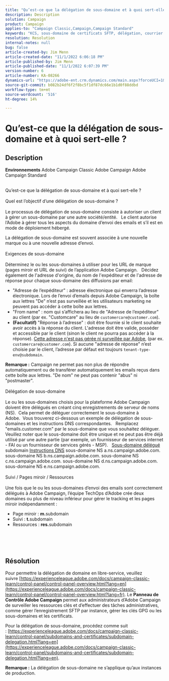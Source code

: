 ```yaml
---
title: "Qu’est-ce que la délégation de sous-domaine et à quoi sert-elle ?"
description: Description
solution: Campaign
product: Campaign
applies-to: "Campaign Classic,Campaign,Campaign Standard"
keywords: "KCS, sous-domaine de certificats SFTP, délégation, courrier électronique, réponse, Campaign"
resolution: Resolution
internal-notes: null
bug: false
article-created-by: Jim Menn
article-created-date: "11/1/2022 6:06:18 PM"
article-published-by: Jim Menn
article-published-date: "11/1/2022 6:07:39 PM"
version-number: 6
article-number: KA-08266
dynamics-url: "https://adobe-ent.crm.dynamics.com/main.aspx?forceUCI=1&pagetype=entityrecord&etn=knowledgearticle&id=53374fdc-0f5a-ed11-9561-6045bd006a22"
source-git-commit: b082b24df6f2f8bc5f1df87dc66e1b1d0f88ddbd
workflow-type: tm+mt
source-wordcount: '516'
ht-degree: 14%

---
```


# Qu’est-ce que la délégation de sous-domaine et à quoi sert-elle ?

## Description


<b>Environnements</b>
Adobe Campaign Classic Adobe Campaign Adobe Campaign Standard

<br>Qu’est-ce que la délégation de sous-domaine et à quoi sert-elle ?<br><br>Quel est l’objectif d’une délégation de sous-domaine ?<br><br>
Le processus de délégation de sous-domaine consiste à autoriser un client à gérer un sous-domaine par une autre société/entité.  
Le client autorise l’Adobe à gérer tous les aspects du domaine d’envoi des emails et s’il est en mode de déploiement hébergé.

La délégation de sous-domaine est souvent associée à une nouvelle marque ou à une nouvelle adresse d’envoi.
<br><br>Exigences de sous-domaine<br><br>
Déterminez le ou les sous-domaines à utiliser pour les URL de marque (pages miroir et URL de suivi) de l’application Adobe Campaign.  
Décidez également de l&#39;adresse d&#39;origine, du nom de l&#39;expéditeur et de l&#39;adresse de réponse pour chaque sous-domaine des diffusions par email:

- &quot;Adresse de l’expéditeur&quot; : adresse électronique qui enverra l’adresse électronique. Lors de l’envoi d’emails depuis Adobe Campaign, la boîte aux lettres &quot;De&quot; n’est pas surveillée et les utilisateurs marketing ne peuvent pas accéder à cette boîte aux lettres.
- &quot;From name&quot; : nom qui s’affichera au lieu de &quot;Adresse de l’expéditeur&quot; au client (par ex. &quot;Customcare&quot; au lieu de `customercare@customer.com`).
- <b>(Facultatif)</b> &quot;Réponse à l’adresse&quot; : doit être fournie si le client souhaite avoir accès à la réponse du client. L&#39;adresse doit être valide, posséder et accessible par le client (sinon le client ne pourra pas accéder à la réponse). <u>Cette adresse n&#39;est pas gérée ni surveillée par Adobe</u>, (par ex. `customercare@customer.com`). Si aucune &quot;adresse de réponse&quot; n’est choisie par le client, l’adresse par défaut est toujours `tenant-type-env@subdomain`.


<b>Remarque :</b> Campaign ne permet pas non plus de répondre automatiquement ou de transférer automatiquement les emails reçus dans cette boîte aux lettres. &quot;De nom&quot; ne peut pas contenir &quot;abus&quot; ni &quot;postmaster&quot;.
<br><br>Délégation de sous-domaine<br><br>
Le ou les sous-domaines choisis pour la plateforme Adobe Campaign doivent être délégués en créant cinq enregistrements de serveur de noms (NS). 
Cela permet de déléguer correctement le sous-domaine à Adobe.  Vous trouverez ci-dessous un exemple de délégation de sous-domaines et les instructions DNS correspondantes.  
Remplacez &quot;emails.customer.com&quot; par le sous-domaine que vous souhaitez déléguer.  
Veuillez noter que le sous-domaine doit être unique et ne peut pas être déjà utilisé par une autre partie (par exemple, un fournisseur de services internet - FAI ou un fournisseur de services gérés - MSP).
 
<u>Sous-domaine délégué</u>
subdomain
<u>Instructions DNS</u>
sous-domaine NS a.ns.campaign.adobe.com.
sous-domaine NS b.ns.campaign.adobe.com.
sous-domaine NS c.ns.campaign.adobe.com.
sous-domaine NS d.ns.campaign.adobe.com.
sous-domaine NS e.ns.campaign.adobe.com.
<br><br>Suivi / Pages miroir / Ressources<br><br>
Une fois que le ou les sous-domaines d’envoi des emails sont correctement délégués à Adobe Campaign, l’équipe TechOps d’Adobe crée deux domaines ou plus de niveau inférieur pour gérer le tracking et les pages miroir indépendamment :

- Page miroir : <b>m.</b>subdomain
- Suivi : <b>t.</b>subdomain
- Ressources : <b>res.</b>subdomain

<br><br> <br>

## Résolution


Pour permettre la délégation de domaine en libre-service, veuillez suivre [https://experienceleague.adobe.com/docs/campaign-classic-learn/control-panel/control-panel-overview.html?lang=en](https://experienceleague.adobe.com/docs/campaign-classic-learn/control-panel/control-panel-overview.html?lang=fr).
Le <b>Panneau de Contrôle Adobe Campaign</b> permet aux administrateurs d’Adobe Campaign de surveiller les ressources clés et d’effectuer des tâches administratives, comme gérer l’enregistrement SFTP par instance, gérer les clés GPG ou les sous-domaines et les certificats.

Pour la délégation de sous-domaine, procédez comme suit : [https://experienceleague.adobe.com/docs/campaign-classic-learn/control-panel/subdomains-and-certificates/subdomain-delegation.html?lang=en](https://experienceleague.adobe.com/docs/campaign-classic-learn/control-panel/subdomains-and-certificates/subdomain-delegation.html?lang=en).

<b>Remarque :</b> La délégation de sous-domaine ne s’applique qu’aux instances de production.
